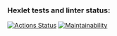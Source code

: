 ### Hexlet tests and linter status:
[![Actions Status](https://github.com/itechnik-swd/java-project-61/actions/workflows/hexlet-check.yml/badge.svg)](https://github.com/itechnik-swd/java-project-61/actions)
[![Maintainability](https://api.codeclimate.com/v1/badges/b41dc4a3b4495f6172c3/maintainability)](https://codeclimate.com/github/itechnik-swd/java-project-61/maintainability)
